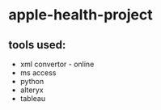 # apple-health-project

## tools used:
- xml convertor - online 
- ms access
- python
- alteryx
- tableau
